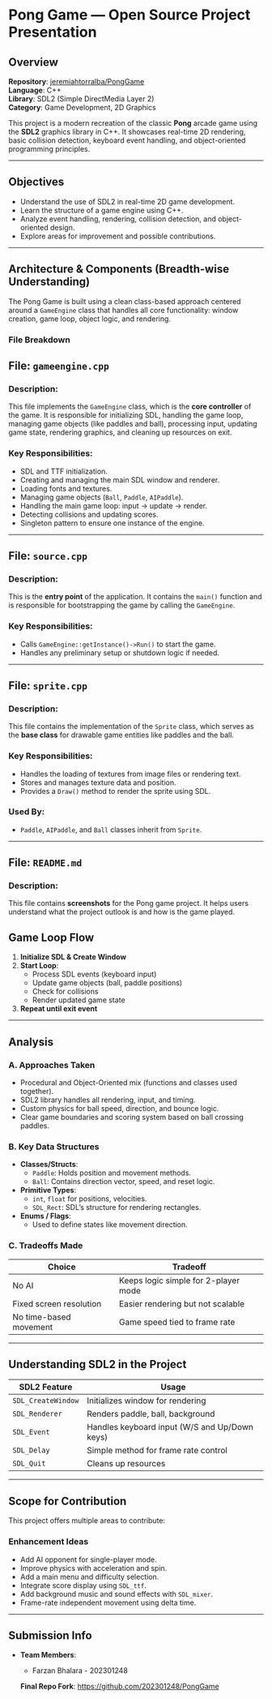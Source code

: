 #  Pong Game — Open Source Project Presentation

##  Overview

**Repository**: [jeremiahtorralba/PongGame](https://github.com/jeremiahtorralba/PongGame)  
**Language**: C++  
**Library**: SDL2 (Simple DirectMedia Layer 2)  
**Category**: Game Development, 2D Graphics  

This project is a modern recreation of the classic **Pong** arcade game using the **SDL2** graphics library in C++. It showcases real-time 2D rendering, basic collision detection, keyboard event handling, and object-oriented programming principles.

---
##  Objectives

- Understand the use of SDL2 in real-time 2D game development.
- Learn the structure of a game engine using C++.
- Analyze event handling, rendering, collision detection, and object-oriented design.
- Explore areas for improvement and possible contributions.

---

##  Architecture & Components (Breadth-wise Understanding)

The Pong Game is built using a clean class-based approach centered around a `GameEngine` class that handles all core functionality: window creation, game loop, object logic, and rendering.

###  File Breakdown
##  File: `gameengine.cpp`

### Description:
This file implements the `GameEngine` class, which is the **core controller** of the game. It is responsible for initializing SDL, handling the game loop, managing game objects (like paddles and ball), processing input, updating game state, rendering graphics, and cleaning up resources on exit.

### Key Responsibilities:
- SDL and TTF initialization.
- Creating and managing the main SDL window and renderer.
- Loading fonts and textures.
- Managing game objects (`Ball`, `Paddle`, `AIPaddle`).
- Handling the main game loop: input → update → render.
- Detecting collisions and updating scores.
- Singleton pattern to ensure one instance of the engine.

---

##  File: `source.cpp`

### Description:
This is the **entry point** of the application. It contains the `main()` function and is responsible for bootstrapping the game by calling the `GameEngine`.

### Key Responsibilities:
- Calls `GameEngine::getInstance()->Run()` to start the game.
- Handles any preliminary setup or shutdown logic if needed.

---

##  File: `sprite.cpp`

### Description:
This file contains the implementation of the `Sprite` class, which serves as the **base class** for drawable game entities like paddles and the ball.

### Key Responsibilities:
- Handles the loading of textures from image files or rendering text.
- Stores and manages texture data and position.
- Provides a `Draw()` method to render the sprite using SDL.

### Used By:
- `Paddle`, `AIPaddle`, and `Ball` classes inherit from `Sprite`.

---

##  File: `README.md`

### Description:
This file contains **screenshots** for the Pong game project. It helps users understand what the project outlook is and how is the game played.

##  Game Loop Flow

1. **Initialize SDL & Create Window**
2. **Start Loop**:
   - Process SDL events (keyboard input)
   - Update game objects (ball, paddle positions)
   - Check for collisions
   - Render updated game state
3. **Repeat until exit event**

---

##   Analysis

### A. **Approaches Taken**

- Procedural and Object-Oriented mix (functions and classes used together).
- SDL2 library handles all rendering, input, and timing.
- Custom physics for ball speed, direction, and bounce logic.
- Clear game boundaries and scoring system based on ball crossing paddles.

### B. **Key Data Structures**

- **Classes/Structs**:
  - `Paddle`: Holds position and movement methods.
  - `Ball`: Contains direction vector, speed, and reset logic.
- **Primitive Types**:
  - `int`, `float` for positions, velocities.
  - `SDL_Rect`: SDL’s structure for rendering rectangles.
- **Enums / Flags**:
  - Used to define states like movement direction.

### C. **Tradeoffs Made**

| Choice | Tradeoff |
|--------|----------|
| No AI | Keeps logic simple for 2-player mode |
| Fixed screen resolution | Easier rendering but not scalable |
| No time-based movement | Game speed tied to frame rate |

---

##  Understanding SDL2 in the Project

| SDL2 Feature | Usage |
|--------------|-------|
| `SDL_CreateWindow` | Initializes window for rendering |
| `SDL_Renderer` | Renders paddle, ball, background |
| `SDL_Event` | Handles keyboard input (W/S and Up/Down keys) |
| `SDL_Delay` | Simple method for frame rate control |
| `SDL_Quit` | Cleans up resources |

---
##  Scope for Contribution

This project offers multiple areas to contribute:

###  Enhancement Ideas
- Add AI opponent for single-player mode.
- Improve physics with acceleration and spin.
- Add a main menu and difficulty selection.
- Integrate score display using `SDL_ttf`.
- Add background music and sound effects with `SDL_mixer`.
- Frame-rate independent movement using delta time.

---


##  Submission Info

- **Team Members**:  
  - Farzan Bhalara - 202301248

  **Final Repo Fork**:  https://github.com/202301248/PongGame 


